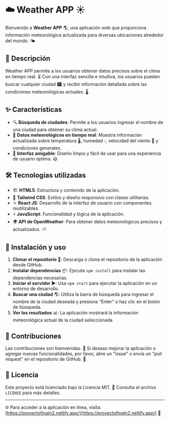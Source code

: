 # ☁️ Weather APP ☀️

Bienvenido a **Weather APP** 🌎, una aplicación web que proporciona información meteorológica actualizada para diversas ubicaciones alrededor del mundo. 🌤️

## 📌 Descripción

Weather APP permite a los usuarios obtener datos precisos sobre el clima en tiempo real. ⏳ Con una interfaz sencilla e intuitiva, los usuarios pueden buscar cualquier ciudad 🏙️ y recibir información detallada sobre las condiciones meteorológicas actuales. 🌡️

## ✨ Características

- 🔍 **Búsqueda de ciudades**: Permite a los usuarios ingresar el nombre de una ciudad para obtener su clima actual.
- 📡 **Datos meteorológicos en tiempo real**: Muestra información actualizada sobre temperatura 🌡️, humedad 💧, velocidad del viento 💨 y condiciones generales.
- 🎨 **Interfaz amigable**: Diseño limpio y fácil de usar para una experiencia de usuario óptima. 😃

## 🛠️ Tecnologías utilizadas

- 🏗️ **HTML5**: Estructura y contenido de la aplicación.
- 🎨 **Tailwind CSS**: Estilos y diseño responsivo con clases utilitarias.
- ⚛️ **React JS**: Desarrollo de la interfaz de usuario con componentes reutilizables.
- ⚡ **JavaScript**: Funcionalidad y lógica de la aplicación.
- 🌍 **API de OpenWeather**: Para obtener datos meteorológicos precisos y actualizados. ⛅

## 🚀 Instalación y uso

1. **Clonar el repositorio** 📂: Descarga o clona el repositorio de la aplicación desde GitHub.
2. **Instalar dependencias** 📦: Ejecuta `npm install` para instalar las dependencias necesarias.
3. **Iniciar el servidor** ▶️: Usa `npm start` para ejecutar la aplicación en un entorno de desarrollo.
4. **Buscar una ciudad** 🌎: Utiliza la barra de búsqueda para ingresar el nombre de la ciudad deseada y presiona "Enter" o haz clic en el botón de búsqueda.
5. **Ver los resultados** 📊: La aplicación mostrará la información meteorológica actual de la ciudad seleccionada.

## 🤝 Contribuciones

Las contribuciones son bienvenidas. 🎉 Si deseas mejorar la aplicación o agregar nuevas funcionalidades, por favor, abre un "issue" o envía un "pull request" en el repositorio de GitHub. 📝

## 📜 Licencia

Este proyecto está licenciado bajo la Licencia MIT. 📄 Consulta el archivo `LICENSE` para más detalles.

---

🌐 Para acceder a la aplicación en línea, visita: [https://proyectofinaln2.netlify.app/](https://proyectofinaln2.netlify.app/) 🚀
